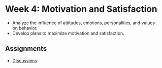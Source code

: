 # Week 4: Motivation and Satisfaction

- Analyze the influence of attitudes, emotions, personalities, and values on behavior.
- Develop plans to maximize motivation and satisfaction.

## Assignments

- [Discussions](Discussions.md)